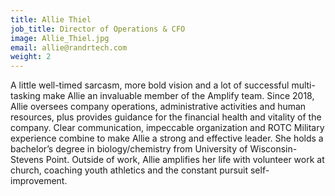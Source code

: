 ```yaml
---
title: Allie Thiel
job_title: Director of Operations & CFO
image: Allie_Thiel.jpg
email: allie@randrtech.com
weight: 2
---
```


A little well-timed sarcasm, more bold vision and a lot of successful multi-tasking make Allie an invaluable member of the Amplify team. Since 2018, Allie oversees company operations, administrative activities and human resources, plus provides guidance for the financial health and vitality of the company. Clear communication, impeccable organization and ROTC Military experience combine to make Allie a strong and effective leader. She holds a bachelor’s degree in biology/chemistry from University of Wisconsin-Stevens Point. Outside of work, Allie amplifies her life with volunteer work at church, coaching youth athletics and the constant pursuit self-improvement.
